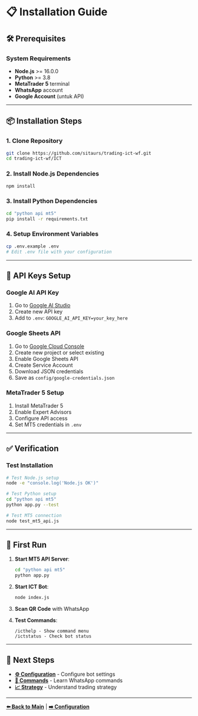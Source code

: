 # 📋 Installation Guide

## 🛠️ Prerequisites

### System Requirements
- **Node.js** >= 16.0.0
- **Python** >= 3.8
- **MetaTrader 5** terminal
- **WhatsApp** account
- **Google Account** (untuk API)

---

## 📦 Installation Steps

### 1. Clone Repository
```bash
git clone https://github.com/sitaurs/trading-ict-wf.git
cd trading-ict-wf/ICT
```

### 2. Install Node.js Dependencies
```bash
npm install
```

### 3. Install Python Dependencies
```bash
cd "python api mt5"
pip install -r requirements.txt
```

### 4. Setup Environment Variables
```bash
cp .env.example .env
# Edit .env file with your configuration
```

---

## 🔑 API Keys Setup

### Google AI API Key
1. Go to [Google AI Studio](https://makersuite.google.com/app/apikey)
2. Create new API key
3. Add to `.env`: `GOOGLE_AI_API_KEY=your_key_here`

### Google Sheets API
1. Go to [Google Cloud Console](https://console.cloud.google.com/)
2. Create new project or select existing
3. Enable Google Sheets API
4. Create Service Account
5. Download JSON credentials
6. Save as `config/google-credentials.json`

### MetaTrader 5 Setup
1. Install MetaTrader 5
2. Enable Expert Advisors
3. Configure API access
4. Set MT5 credentials in `.env`

---

## ✅ Verification

### Test Installation
```bash
# Test Node.js setup
node -e "console.log('Node.js OK')"

# Test Python setup
cd "python api mt5"
python app.py --test

# Test MT5 connection
node test_mt5_api.js
```

---

## 🚀 First Run

1. **Start MT5 API Server**:
   ```bash
   cd "python api mt5"
   python app.py
   ```

2. **Start ICT Bot**:
   ```bash
   node index.js
   ```

3. **Scan QR Code** with WhatsApp

4. **Test Commands**:
   ```
   /icthelp - Show command menu
   /ictstatus - Check bot status
   ```

---

## 📱 Next Steps

- **[⚙️ Configuration](./CONFIGURATION.md)** - Configure bot settings
- **[📱 Commands](./COMMANDS.md)** - Learn WhatsApp commands
- **[📈 Strategy](./STRATEGY.md)** - Understand trading strategy

---

**[⬅️ Back to Main](../README.md)** | **[➡️ Configuration](./CONFIGURATION.md)**

